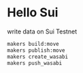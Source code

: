 # Hello Sui

write data on Sui Testnet

```sh
makers build:move
makers publish:move
makers create_wasabi
makers push_wasabi
```